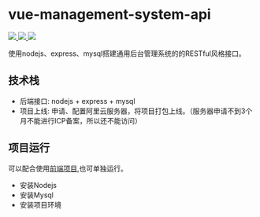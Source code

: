 # vue-management-system-api
<a href="https://github.com/nodejs/node">
    <img src="https://img.shields.io/static/v1?label=nodejs&message=18.16.0&color=green"/>
 </a><a href="https://github.com/expressjs/express">
    <img src="https://img.shields.io/static/v1?label=express&message=4.18.2&color=green"/> 
</a>
<a href="https://github.com/mysql/mysql-server">
    <img src="https://img.shields.io/static/v1?label=mysql&message=8.0.34&color=green"/> 
</a>

使用nodejs、express、mysql搭建通用后台管理系统的的RESTful风格接口。

## 技术栈
- 后端接口: nodejs + express + mysql
- 项目上线: 申请、配置阿里云服务器，将项目打包上线。（服务器申请不到3个月不能进行ICP备案，所以还不能访问）

## 项目运行
可以配合使用[前端项目](https://github.com/ppGo8/vue-management-system),也可单独运行。
- 安装Nodejs
- 安装Mysql
- 安装项目环境

